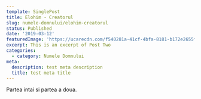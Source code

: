 ```yaml
---
template: SinglePost
title: Elohim - Creatorul
slug: numele-domnului/elohim-creatorul
status: Published
date: '2019-03-12'
featuredImage: 'https://ucarecdn.com/f540281a-41cf-4bfa-8181-b172e2655fba/-/crop/1632x1777/0,672/-/preview/'
excerpt: This is an excerpt of Post Two
categories:
  - category: Numele Domnului
meta:
  description: test meta description
  title: test meta title
---
```


Partea intai si partea a doua.
